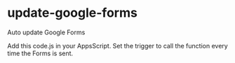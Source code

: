 # update-google-forms
Auto update Google Forms

Add this code.js in your AppsScript.
Set the trigger to call the function every time the Forms is sent.
